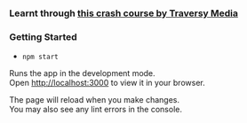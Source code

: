 ### Learnt through [this crash course by Traversy Media](https://www.youtube.com/watch?v=02zO0hZmwnw)

### Getting Started
- ```npm start```

Runs the app in the development mode.\
Open [http://localhost:3000](http://localhost:3000) to view it in your browser.

The page will reload when you make changes.\
You may also see any lint errors in the console.
